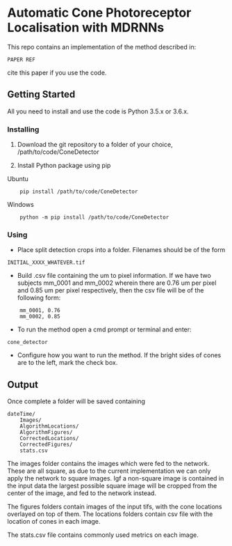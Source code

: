 # Automatic Cone Photoreceptor Localisation with MDRNNs

This repo contains an implementation of the method described in:
```
PAPER REF
```
cite this paper if you use the code.

## Getting Started
All you need to install and use the code is Python 3.5.x or 3.6.x.
### Installing
1. Download the git repository to a folder of your choice, /path/to/code/ConeDetector

2. Install Python package using pip

Ubuntu
```
    pip install /path/to/code/ConeDetector
```
Windows
```
    python -m pip install /path/to/code/ConeDetector
```

### Using

* Place split detection crops into a folder. Filenames should be of the form 
```
INITIAL_XXXX_WHATEVER.tif
```
* Build .csv file containing the um to pixel information. If we have two subjects mm_0001 and mm_0002 wherein there are 0.76 um per pixel and 0.85 um per pixel respectively, then the csv file will be of the following form:
```
    mm_0001, 0.76
    mm_0002, 0.85
```
* To run the method open a cmd prompt or terminal and enter:
```
cone_detector
```
* Configure how you want to run the method. If the bright sides of cones are to the left, mark the check box.
## Output
Once complete a folder will be saved containing
```
dateTime/
    Images/
    AlgorithmLocations/
    AlgorithmFigures/
    CorrectedLocations/
    CorrectedFigures/
    stats.csv
```

The images folder contains the images which were fed to the network. These are all square, as due to the current implementation we can only apply the network to square images. Igf a non-square image is contained in the input data the largest possible square image will be cropped from the center of the image, and fed to the network instead.

The figures folders contain images of the input tifs, with the cone locations overlayed on top of them. The locations folders contain csv file with the location of cones in each image.

The stats.csv file contains commonly used metrics on each image.



